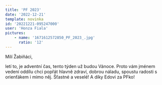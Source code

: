 ```yaml
---
title: 'PF 2023'
date: '2022-12-21'
template: novinka
id: '20221221-095247000'
user: 'Honza Fiala'
pictures:
    - name: '1671612572850_PF_2023_.jpg'
      ratio: '12'
---
```

Milí Žabiňáci,

letí to, je adventní čas, tento týden už budou Vánoce. Proto vám jménem vedení oddílu chci popřát hlavně zdraví, dobrou náladu, spoustu radosti s orienťákem i mimo něj. Šťastné a veselé! A díky Edovi za PFko!
